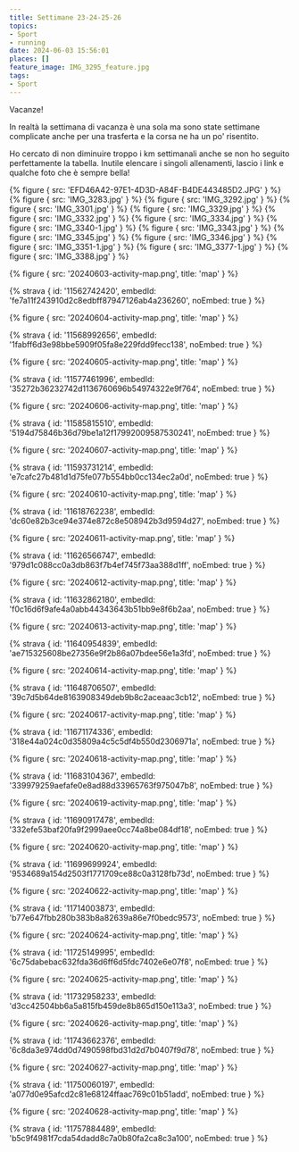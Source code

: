 ```yaml
---
title: Settimane 23-24-25-26
topics:
- Sport
- running
date: 2024-06-03 15:56:01
places: []
feature_image: IMG_3295_feature.jpg
tags:
- Sport
---
```


Vacanze!
<!--more-->

In realtà la settimana di vacanza è una sola ma sono state settimane complicate anche per una trasferta e la corsa ne ha un po' risentito.

Ho cercato di non diminuire troppo i km settimanali anche se non ho seguito perfettamente la tabella.
Inutile elencare i singoli allenamenti, lascio i link e qualche foto che è sempre bella!


{% figure { src: 'EFD46A42-97E1-4D3D-A84F-B4DE443485D2.JPG' } %}
{% figure { src: 'IMG_3283.jpg' } %}
{% figure { src: 'IMG_3292.jpg' } %}
{% figure { src: 'IMG_3301.jpg' } %}
{% figure { src: 'IMG_3329.jpg' } %}
{% figure { src: 'IMG_3332.jpg' } %}
{% figure { src: 'IMG_3334.jpg' } %}
{% figure { src: 'IMG_3340-1.jpg' } %}
{% figure { src: 'IMG_3343.jpg' } %}
{% figure { src: 'IMG_3345.jpg' } %}
{% figure { src: 'IMG_3346.jpg' } %}
{% figure { src: 'IMG_3351-1.jpg' } %}
{% figure { src: 'IMG_3377-1.jpg' } %}
{% figure { src: 'IMG_3388.jpg' } %}



{% figure { src: '20240603-activity-map.png', title: 'map' } %}

{% strava { id: '11562742420', embedId: 'fe7a11f243910d2c8edbff87947126ab4a236260', noEmbed: true } %}



{% figure { src: '20240604-activity-map.png', title: 'map' } %}

{% strava { id: '11568992656', embedId: '1fabff6d3e98bbe5909f05fa8e229fdd9fecc138', noEmbed: true } %}



{% figure { src: '20240605-activity-map.png', title: 'map' } %}

{% strava { id: '11577461996', embedId: '35272b36232742d1136760696b54974322e9f764', noEmbed: true } %}



{% figure { src: '20240606-activity-map.png', title: 'map' } %}

{% strava { id: '11585815510', embedId: '5194d75846b36d79be1a12f17992009587530241', noEmbed: true } %}



{% figure { src: '20240607-activity-map.png', title: 'map' } %}

{% strava { id: '11593731214', embedId: 'e7cafc27b481d1d75fe077b554bb0cc134ec2a0d', noEmbed: true } %}



{% figure { src: '20240610-activity-map.png', title: 'map' } %}

{% strava { id: '11618762238', embedId: 'dc60e82b3ce94e374e872c8e508942b3d9594d27', noEmbed: true } %}



{% figure { src: '20240611-activity-map.png', title: 'map' } %}

{% strava { id: '11626566747', embedId: '979d1c088cc0a3db863f7b4ef745f73aa388d1ff', noEmbed: true } %}



{% figure { src: '20240612-activity-map.png', title: 'map' } %}

{% strava { id: '11632862180', embedId: 'f0c16d6f9afe4a0abb44343643b51bb9e8f6b2aa', noEmbed: true } %}



{% figure { src: '20240613-activity-map.png', title: 'map' } %}

{% strava { id: '11640954839', embedId: 'ae715325608be27356e9f2b86a07bdee56e1a3fd', noEmbed: true } %}



{% figure { src: '20240614-activity-map.png', title: 'map' } %}

{% strava { id: '11648706507', embedId: '39c7d5b64de8163908349deb9b8c2aceaac3cb12', noEmbed: true } %}



{% figure { src: '20240617-activity-map.png', title: 'map' } %}

{% strava { id: '11671174336', embedId: '318e44a024c0d35809a4c5c5df4b550d2306971a', noEmbed: true } %}



{% figure { src: '20240618-activity-map.png', title: 'map' } %}

{% strava { id: '11683104367', embedId: '339979259aefafe0e8ad88d33965763f975047b8', noEmbed: true } %}



{% figure { src: '20240619-activity-map.png', title: 'map' } %}

{% strava { id: '11690917478', embedId: '332efe53baf20fa9f2999aee0cc74a8be084df18', noEmbed: true } %}



{% figure { src: '20240620-activity-map.png', title: 'map' } %}

{% strava { id: '11699699924', embedId: '9534689a154d2503f1771709ce88c0a3128fb73d', noEmbed: true } %}



{% figure { src: '20240622-activity-map.png', title: 'map' } %}

{% strava { id: '11714003873', embedId: 'b77e647fbb280b383b8a82639a86e7f0bedc9573', noEmbed: true } %}



{% figure { src: '20240624-activity-map.png', title: 'map' } %}

{% strava { id: '11725149995', embedId: '6c75dabebac632fda36d6ff6d5fdc7402e6e07f8', noEmbed: true } %}



{% figure { src: '20240625-activity-map.png', title: 'map' } %}

{% strava { id: '11732958233', embedId: 'd3cc42504bb6a5a815fb459de8b865d150e113a3', noEmbed: true } %}



{% figure { src: '20240626-activity-map.png', title: 'map' } %}

{% strava { id: '11743662376', embedId: '6c8da3e974dd0d7490598fbd31d2d7b0407f9d78', noEmbed: true } %}



{% figure { src: '20240627-activity-map.png', title: 'map' } %}

{% strava { id: '11750060197', embedId: 'a077d0e95afcd2c81e68124ffaac769c01b51add', noEmbed: true } %}



{% figure { src: '20240628-activity-map.png', title: 'map' } %}

{% strava { id: '11757884489', embedId: 'b5c9f4981f7cda54dadd8c7a0b80fa2ca8c3a100', noEmbed: true } %}
